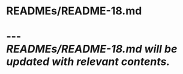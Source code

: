 # READMEs/README-18.md <br><br> --- <br> _READMEs/README-18.md will be updated with relevant contents._